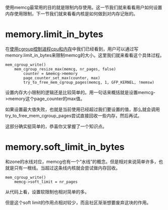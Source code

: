 使用memcg最常用的目的就是限制内存使用。这一节我们就来看看用户如何设置内存使用限制，下一节我们就来看看内核是如何做到对内存记账的。

# memory.limit_in_bytes

在[使用cgroup控制进程cpu和内存][1]中我们已经看到，用户可以通过写memory.limit_in_bytes来限制memcg的大小。这里我们就来看看这个具体过程。

```
mem_cgroup_write()
    mem_cgroup_resize_max(memcg, nr_pages, false)
        counter = &memcg->memory
        page_counter_set_max(counter, max)
        try_to_free_mem_cgroup_pages(memcg, 1, GFP_KERNEL, !memsw)
```

设置内存大小限制的逻辑还是比较简单的。用一句话来概括就是设置memcg->memory这个page_counter的max值。

如果设置最大值失败，也就是当前使用已经超过我们要设置的值，那么就会调用try_to_free_mem_cgroup_pages尝试直接回收一些内存，然后再试。

这部分确实挺简单的，恭喜你又掌握了一个知识点。

# memory.soft_limit_in_bytes

和zone的水线对应，memcg也有一个“水线”的概念。但是相对来说简单许多，也就是只有一根线。当超过这条线内核就会尝试做内存回收。

```
mem_cgroup_write()
    memcg->soft_limit = nr_pages
```

从代码上看，设置软限制也相对简单的多。

但是这个soft limit的作用点相对较少，而且社区渐渐想要废弃这块的作用。

[1]: /cgroup/01-control_cpu_mem_by_cgroup.md
